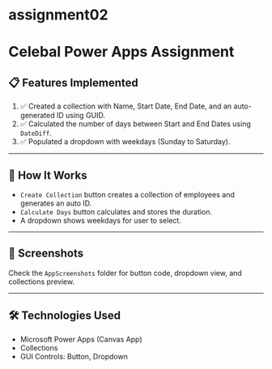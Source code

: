 # assignment02
# Celebal Power Apps Assignment

## 📋 Features Implemented

1. ✅ Created a collection with Name, Start Date, End Date, and an auto-generated ID using GUID.
2. ✅ Calculated the number of days between Start and End Dates using `DateDiff`.
3. ✅ Populated a dropdown with weekdays (Sunday to Saturday).

---

## 🔧 How It Works

- `Create Collection` button creates a collection of employees and generates an auto ID.
- `Calculate Days` button calculates and stores the duration.
- A dropdown shows weekdays for user to select.

---

## 📸 Screenshots

Check the `AppScreenshots` folder for button code, dropdown view, and collections preview.

---

## 🛠️ Technologies Used

- Microsoft Power Apps (Canvas App)
- Collections
- GUI Controls: Button, Dropdown
